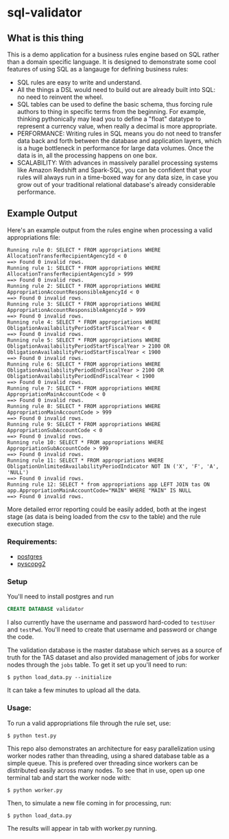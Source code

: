 # sql-validator

## What is this thing
This is a demo application for a business rules engine based on SQL rather than a domain specific language. It is designed to demonstrate some cool features of using SQL as a langauge for defining business rules:
- SQL rules are easy to write and understand. 
- All the things a DSL would need to build out are already built into SQL: no need to reinvent the wheel.
- SQL tables can be used to define the basic schema, thus forcing rule authors to thing in specific terms from the beginning. For example, thinking pythonically may lead you to define a "float" datatype to represent a currency value, when really a decimal is more appropriate. 
- PERFORMANCE: Writing rules in SQL means you do not need to transfer data back and forth between the database and application layers, which is a huge bottleneck in performance for large data volumes. Once the data is in, all the processing happens on one box.   
- SCALABILITY: With advances in massively parallel processing systems like Amazon Redshift and Spark-SQL, you can be confident that your rules will always run in a time-boxed way for any data size, in case you grow out of your traditional relational database's already considerable performance. 

## Example Output
Here's an example output from the rules engine when processing a valid appropriations file:
```shell
Running rule 0: SELECT * FROM appropriations WHERE AllocationTransferRecipientAgencyId < 0
==> Found 0 invalid rows.
Running rule 1: SELECT * FROM appropriations WHERE AllocationTransferRecipientAgencyId > 999
==> Found 0 invalid rows.
Running rule 2: SELECT * FROM appropriations WHERE AppropriationAccountResponsibleAgencyId < 0
==> Found 0 invalid rows.
Running rule 3: SELECT * FROM appropriations WHERE AppropriationAccountResponsibleAgencyId > 999
==> Found 0 invalid rows.
Running rule 4: SELECT * FROM appropriations WHERE ObligationAvailabilityPeriodStartFiscalYear < 0
==> Found 0 invalid rows.
Running rule 5: SELECT * FROM appropriations WHERE ObligationAvailabilityPeriodStartFiscalYear > 2100 OR ObligationAvailabilityPeriodStartFiscalYear < 1900
==> Found 0 invalid rows.
Running rule 6: SELECT * FROM appropriations WHERE ObligationAvailabilityPeriodEndFiscalYear > 2100 OR ObligationAvailabilityPeriodEndFiscalYear < 1900
==> Found 0 invalid rows.
Running rule 7: SELECT * FROM appropriations WHERE AppropriationMainAccountCode < 0
==> Found 0 invalid rows.
Running rule 8: SELECT * FROM appropriations WHERE AppropriationMainAccountCode > 999
==> Found 0 invalid rows.
Running rule 9: SELECT * FROM appropriations WHERE AppropriationSubAccountCode < 0
==> Found 0 invalid rows.
Running rule 10: SELECT * FROM appropriations WHERE AppropriationSubAccountCode > 999
==> Found 0 invalid rows.
Running rule 11: SELECT * FROM appropriations WHERE ObligationUnlimitedAvailabilityPeriodIndicator NOT IN ('X', 'F', 'A', 'NULL')
==> Found 0 invalid rows.
Running rule 12: SELECT * from appropriations app LEFT JOIN tas ON app.AppropriationMainAccountCode="MAIN" WHERE "MAIN" IS NULL
==> Found 0 invalid rows.
```
More detailed error reporting could be easily added, both at the ingest stage (as data is being loaded from the csv to the table) and the rule execution stage.

### Requirements:
- [postgres](http://www.postgresql.org/download/)
- [pyscopg2](http://initd.org/psycopg/docs/install.html)

### Setup
You'll need to install postgres and run
```sql
CREATE DATABASE validator
```
I also currently have the username and password hard-coded to `testUser` and `testPwd`. You'll need to create that username and password or change the code.

The validation database is the master database which serves as a source of truth for the TAS dataset and also provided management of jobs for worker nodes through the `jobs` table. To get it set up you'll need to run:

```shell
$ python load_data.py --initialize
```
It can take a few minutes to upload all the data.

### Usage:
To run a valid appropriations file through the rule set, use:
```shell
$ python test.py
```

This repo also demonstrates an architecture for easy parallelization using worker nodes rather than threading, using a shared database table as a simple queue. This is prefered over threading since workers can be distributed easily across many nodes.
To see that in use, open up one terminal tab and start the worker node with:
```shell
$ python worker.py
```
Then, to simulate a new file coming in for processing, run:
```shell
$ python load_data.py
```
The results will appear in tab with worker.py running.